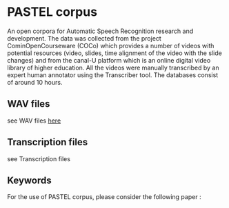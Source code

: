 # PASTEL corpus
An open corpora for Automatic Speech Recognition research and development.
The data was collected from the project CominOpenCourseware (COCo) which provides a number of videos with potential resources (video, slides, time alignment of the video with the slide changes) and from the canal-U platform which is an online digital video library of higher education.
All the videos were manually transcribed by an expert human annotator using the Transcriber tool.
The databases consist of around 10 hours.

## WAV files
see WAV files [here](https://cloud-ic2.univ-lemans.fr/s/nxbzMGXe2tcpjC3)

## Transcription files
see Transcription files 

## Keywords


For the use of PASTEL corpus, please consider the following paper :
